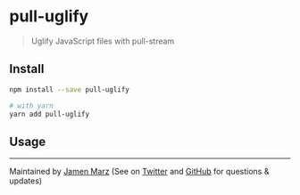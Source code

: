 
# pull-uglify

> Uglify JavaScript files with pull-stream

<!-- TODO: Add screenshot/example/in-depth explanation/etc. -->

## Install

```sh
npm install --save pull-uglify

# with yarn
yarn add pull-uglify
```

## Usage

<!-- TOOD: Add API documentation -->

---

Maintained by [Jamen Marz](https://git.io/jamen) (See on [Twitter](https://twitter.com/jamenmarz) and [GitHub](https://github.com/jamen) for questions & updates)

